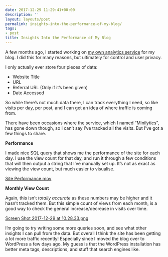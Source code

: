 ```yaml
---
date: 2017-12-29 11:29:41+00:00
description: ''
layout: layouts/post
permalink: insights-into-the-performance-of-my-blog/
tags:
- post
title: Insights Into the Performance of My Blog
---
```


<p>A few months ago, I started working on <a href="https://chrishannah.me/notes-on-my-website-analytics-project/">my own analytics service</a> for my blog. I did this for many reasons, but ultimately for control and user privacy.</p>
<p>I only actually ever store four pieces of data:</p>
<ul>
<li>Website Title</li>
<li>URL</li>
<li>Referral URL (Only if it&#8217;s been given)</li>
<li>Date Accessed</li>
</ul>
<p>So while there&#8217;s not much data there, I can track everything I need, so like visits per day, per post, and I can get an idea of where traffic is coming from.</p>
<p>There have been occasions where the service, which I named &#8220;Minilytics&#8221;, has gone down though, so I can&#8217;t say I&#8217;ve tracked all the visits. But I&#8217;ve got a few things to share.</p>
<p><strong>Performance</strong></p>
<p>I made nice SQL query that shows me the performance of the site for each day. I use the view count for that day, and run it through a few conditions that will then output a string that I&#8217;ve manually set up. It&#8217;s not as exact as viewing the view count, but much easier to visualise.</p>
<div notitle class="cloudapp-embed" data-slug="oZ8G"><a href="https://cl.ly/oZ8G">Site Performance.mov</a><script async src="https://embed.cl.ly/embedded.gz.js" charset="utf-8"></script></div>
<p><strong>Monthly View Count</strong></p>
<p>Again, this isn&#8217;t <em>totally accurate</em> as these numbers may be higher and it hasn&#8217;t tracked them. But this simple count of views from each month, is a good way to check the general increase/decrease in visits over time.</p>
<div notitle class="cloudapp-embed" data-slug="oYeU"><a href="https://cl.ly/oYeU">Screen Shot 2017-12-29 at 10.28.33.png</a><script async src="https://embed.cl.ly/embedded.gz.js" charset="utf-8"></script></div>
<p>I&#8217;m going to try writing some more queries soon, and see what other insights I can pull from the data. But overall I think the site has been getting a lot more traffic recently! Especially since I moved the blog over to WordPress a few days ago. My guess is that the WordPress installation has better meta tags, descriptions, and stuff that search engines like.</p>